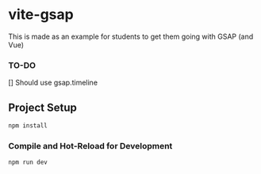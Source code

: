 # vite-gsap

This is made as an example for students to get them going with GSAP (and Vue)

### TO-DO
[] Should use gsap.timeline

## Project Setup

```sh
npm install
```

### Compile and Hot-Reload for Development

```sh
npm run dev
```

